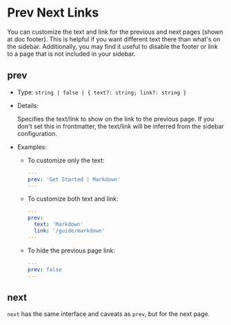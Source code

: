 # Prev Next Links

You can customize the text and link for the previous and next pages (shown at doc footer). This is helpful if you want different text there than what's on the sidebar. Additionally, you may find it useful to disable the footer or link to a page that is not included in your sidebar.

## prev

- Type: `string | false | { text?: string; link?: string }`

- Details:

  Specifies the text/link to show on the link to the previous page. If you don't set this in frontmatter, the text/link will be inferred from the sidebar configuration.

- Examples:

  - To customize only the text:

    ```yaml
    ---
    prev: 'Get Started | Markdown'
    ---
    ```

  - To customize both text and link:

    ```yaml
    ---
    prev:
      text: 'Markdown'
      link: '/guide/markdown'
    ---
    ```

  - To hide the previous page link:

    ```yaml
    ---
    prev: false
    ---
    ```

## next

`next` has the same interface and caveats as `prev`, but for the next page.
